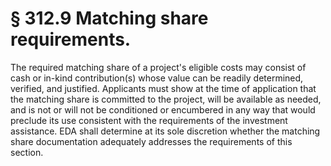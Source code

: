 # § 312.9   Matching share requirements.

The required matching share of a project's eligible costs may consist of cash or in-kind contribution(s) whose value can be readily determined, verified, and justified. Applicants must show at the time of application that the matching share is committed to the project, will be available as needed, and is not or will not be conditioned or encumbered in any way that would preclude its use consistent with the requirements of the investment assistance. EDA shall determine at its sole discretion whether the matching share documentation adequately addresses the requirements of this section.




